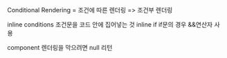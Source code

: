 Conditional Rendering = 조건에 따른 렌더링 => 조건부 렌더링

inline conditions
조건문을 코드 안에 집어넣는 것
inline if
if문의 경우 &&연산자 사용

component 렌더링을 막으려면 null 리턴
